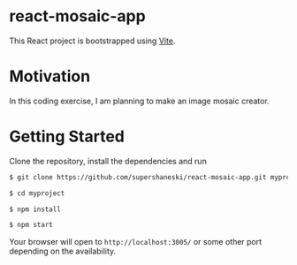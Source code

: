 react-mosaic-app
==========

This React project is bootstrapped using [Vite](https://vitejs.dev/guide/).

# Motivation

In this coding exercise, I am planning to make an image mosaic creator.

# Getting Started

Clone the repository, install the dependencies and run

```sh
$ git clone https://github.com/supershaneski/react-mosaic-app.git myproject

$ cd myproject

$ npm install

$ npm start
```

Your browser will open to `http://localhost:3005/` or some other port depending on the availability.
